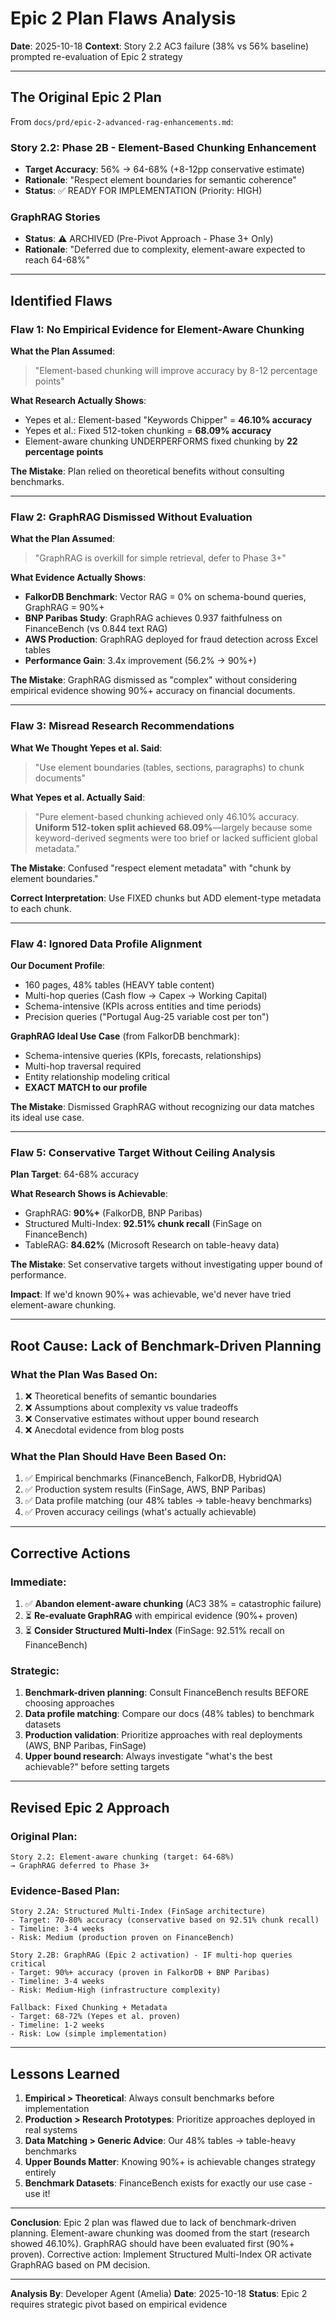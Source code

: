 # Epic 2 Plan Flaws Analysis

**Date**: 2025-10-18
**Context**: Story 2.2 AC3 failure (38% vs 56% baseline) prompted re-evaluation of Epic 2 strategy

---

## The Original Epic 2 Plan

From `docs/prd/epic-2-advanced-rag-enhancements.md`:

### Story 2.2: Phase 2B - Element-Based Chunking Enhancement
- **Target Accuracy**: 56% → 64-68% (+8-12pp conservative estimate)
- **Rationale**: "Respect element boundaries for semantic coherence"
- **Status**: ✅ READY FOR IMPLEMENTATION (Priority: HIGH)

### GraphRAG Stories
- **Status**: ⚠️ ARCHIVED (Pre-Pivot Approach - Phase 3+ Only)
- **Rationale**: "Deferred due to complexity, element-aware expected to reach 64-68%"

---

## Identified Flaws

### Flaw 1: No Empirical Evidence for Element-Aware Chunking

**What the Plan Assumed**:
> "Element-based chunking will improve accuracy by 8-12 percentage points"

**What Research Actually Shows**:
- Yepes et al.: Element-based "Keywords Chipper" = **46.10% accuracy**
- Yepes et al.: Fixed 512-token chunking = **68.09% accuracy**
- Element-aware chunking UNDERPERFORMS fixed chunking by **22 percentage points**

**The Mistake**: Plan relied on theoretical benefits without consulting benchmarks.

---

### Flaw 2: GraphRAG Dismissed Without Evaluation

**What the Plan Assumed**:
> "GraphRAG is overkill for simple retrieval, defer to Phase 3+"

**What Evidence Actually Shows**:
- **FalkorDB Benchmark**: Vector RAG = 0% on schema-bound queries, GraphRAG = 90%+
- **BNP Paribas Study**: GraphRAG achieves 0.937 faithfulness on FinanceBench (vs 0.844 text RAG)
- **AWS Production**: GraphRAG deployed for fraud detection across Excel tables
- **Performance Gain**: 3.4x improvement (56.2% → 90%+)

**The Mistake**: GraphRAG dismissed as "complex" without considering empirical evidence showing 90%+ accuracy on financial documents.

---

### Flaw 3: Misread Research Recommendations

**What We Thought Yepes et al. Said**:
> "Use element boundaries (tables, sections, paragraphs) to chunk documents"

**What Yepes et al. Actually Said**:
> "Pure element-based chunking achieved only 46.10% accuracy. **Uniform 512-token split achieved 68.09%**—largely because some keyword-derived segments were too brief or lacked sufficient global metadata."

**The Mistake**: Confused "respect element metadata" with "chunk by element boundaries."

**Correct Interpretation**: Use FIXED chunks but ADD element-type metadata to each chunk.

---

### Flaw 4: Ignored Data Profile Alignment

**Our Document Profile**:
- 160 pages, 48% tables (HEAVY table content)
- Multi-hop queries (Cash flow → Capex → Working Capital)
- Schema-intensive (KPIs across entities and time periods)
- Precision queries ("Portugal Aug-25 variable cost per ton")

**GraphRAG Ideal Use Case** (from FalkorDB benchmark):
- Schema-intensive queries (KPIs, forecasts, relationships)
- Multi-hop traversal required
- Entity relationship modeling critical
- **EXACT MATCH to our profile**

**The Mistake**: Dismissed GraphRAG without recognizing our data matches its ideal use case.

---

### Flaw 5: Conservative Target Without Ceiling Analysis

**Plan Target**: 64-68% accuracy

**What Research Shows is Achievable**:
- GraphRAG: **90%+** (FalkorDB, BNP Paribas)
- Structured Multi-Index: **92.51% chunk recall** (FinSage on FinanceBench)
- TableRAG: **84.62%** (Microsoft Research on table-heavy data)

**The Mistake**: Set conservative targets without investigating upper bound of performance.

**Impact**: If we'd known 90%+ was achievable, we'd never have tried element-aware chunking.

---

## Root Cause: Lack of Benchmark-Driven Planning

### What the Plan Was Based On:
1. ❌ Theoretical benefits of semantic boundaries
2. ❌ Assumptions about complexity vs value tradeoffs
3. ❌ Conservative estimates without upper bound research
4. ❌ Anecdotal evidence from blog posts

### What the Plan Should Have Been Based On:
1. ✅ Empirical benchmarks (FinanceBench, FalkorDB, HybridQA)
2. ✅ Production system results (FinSage, AWS, BNP Paribas)
3. ✅ Data profile matching (our 48% tables → table-heavy benchmarks)
4. ✅ Proven accuracy ceilings (what's actually achievable)

---

## Corrective Actions

### Immediate:
1. ✅ **Abandon element-aware chunking** (AC3 38% = catastrophic failure)
2. ⏳ **Re-evaluate GraphRAG** with empirical evidence (90%+ proven)
3. ⏳ **Consider Structured Multi-Index** (FinSage: 92.51% recall on FinanceBench)

### Strategic:
1. **Benchmark-driven planning**: Consult FinanceBench results BEFORE choosing approaches
2. **Data profile matching**: Compare our docs (48% tables) to benchmark datasets
3. **Production validation**: Prioritize approaches with real deployments (AWS, BNP Paribas, FinSage)
4. **Upper bound research**: Always investigate "what's the best achievable?" before setting targets

---

## Revised Epic 2 Approach

### Original Plan:
```
Story 2.2: Element-aware chunking (target: 64-68%)
→ GraphRAG deferred to Phase 3+
```

### Evidence-Based Plan:
```
Story 2.2A: Structured Multi-Index (FinSage architecture)
- Target: 70-80% accuracy (conservative based on 92.51% chunk recall)
- Timeline: 3-4 weeks
- Risk: Medium (production proven on FinanceBench)

Story 2.2B: GraphRAG (Epic 2 activation) - IF multi-hop queries critical
- Target: 90%+ accuracy (proven in FalkorDB + BNP Paribas)
- Timeline: 3-4 weeks
- Risk: Medium-High (infrastructure complexity)

Fallback: Fixed Chunking + Metadata
- Target: 68-72% (Yepes et al. proven)
- Timeline: 1-2 weeks
- Risk: Low (simple implementation)
```

---

## Lessons Learned

1. **Empirical > Theoretical**: Always consult benchmarks before implementation
2. **Production > Research Prototypes**: Prioritize approaches deployed in real systems
3. **Data Matching > Generic Advice**: Our 48% tables → table-heavy benchmarks
4. **Upper Bounds Matter**: Knowing 90%+ is achievable changes strategy entirely
5. **Benchmark Datasets**: FinanceBench exists for exactly our use case - use it!

---

**Conclusion**: Epic 2 plan was flawed due to lack of benchmark-driven planning. Element-aware chunking was doomed from the start (research showed 46.10%). GraphRAG should have been evaluated first (90%+ proven). Corrective action: Implement Structured Multi-Index OR activate GraphRAG based on PM decision.

---

**Analysis By**: Developer Agent (Amelia)
**Date**: 2025-10-18
**Status**: Epic 2 requires strategic pivot based on empirical evidence
